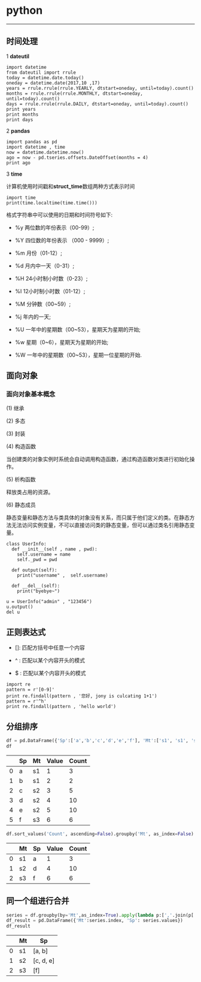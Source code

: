 # python
---

## 时间处理

1 **dateutil** 

```{python}
import datetime
from dateutil import rrule
today = datetime.date.today()
oneday = datetime.date(2017,10 ,17)
years = rrule.rrule(rrule.YEARLY, dtstart=oneday, until=today).count()
months = rrule.rrule(rrule.MONTHLY, dtstart=oneday, until=today).count()
days = rrule.rrule(rrule.DAILY, dtstart=oneday, until=today).count()
print years
print months
print days
```

2 **pandas** 

```{python}
import pandas as pd 
import datetime , time
now = datetime.datetime.now()
ago = now - pd.tseries.offsets.DateOffset(months = 4)
print ago
```


3 **time**

计算机使用时间戳和**struct_time**数组两种方式表示时间

```{python}
import time
print(time.localtime(time.time()))
```

格式字符串中可以使用的日期和时间符号如下:

+ %y 两位数的年份表示（00-99）;

+ %Y 四位数的年份表示 （000 - 9999）;

+ %m 月份（01-12）;

+ %d 月内中一天（0-31）;

+ %H 24小时制小时数（0-23）;

+ %I 12小时制小时数（01-12）;

+ %M 分钟数（00~59）;

+ %j 年内的一天;

+ %U 一年中的星期数（00~53），星期天为星期的开始;

+ %w 星期（0~6），星期天为星期的开始;

+ %W 一年中的星期数（00~53），星期一位星期的开始.


## 面向对象

### 面向对象基本概念

(1) 继承

(2) 多态

(3) 封装

(4) 构造函数

当创建类的对象实例时系统会自动调用构造函数，通过构造函数对类进行初始化操作。

(5) 析构函数

释放类占用的资源。


(6) 静态成员

静态变量和静态方法与类具体的对象没有关系，而只属于他们定义的类。在静态方法无法访问实例变量，不可以直接访问类的静态变量，但可以通过类名引用静态变量。

```{python}
class UserInfo:
  def __init__(self , name , pwd):
    self.username = name
    self._pwd = pwd
    
  def output(self):
    print("username" ,  self.username) 
    
  def __del__(self):
    print("byebye~")
    
u = UserInfo("admin" , "123456")
u.output()
del u
```

## 正则表达式

- []: 匹配方括号中任意一个内容

- ^ : 匹配以某个内容开头的模式

- $ : 匹配以某个内容开头的模式

```{python}
import re
pattern = r'[0-9]'
print re.findall(pattern , '您好, jony is culcating 1+1') 
pattern = r'^h'
print re.findall(pattern , 'hello world') 
```

## 分组排序

```python
df = pd.DataFrame({'Sp':['a','b','c','d','e','f'], 'Mt':['s1', 's1', 's2','s2','s2','s3'], 'Value':[1,2,3,4,5,6], 'Count':[3,2,5,10,10,6]})
df
```

|    | Sp | Mt | Value | Count |
|----|----|----|-------|-------|
|0   | a  | s1 | 1     | 3     |
|1   | b  | s1 | 2     | 2     |
|2   | c  | s2 | 3     | 5     |
|3   | d  | s2 | 4     | 10    |
|4   | e  | s2 | 5     | 10    |
|5   | f  | s3 | 6     | 6     |

```python
df.sort_values('Count', ascending=False).groupby('Mt', as_index=False).first()
```

|    | Mt | Sp | Value | Count |
|----|----|----|-------|-------|
|0   | s1 | a  | 1     | 3     |
|1   | s2 | d  | 4     | 10    |
|2   | s3 | f  | 6     | 6     |

## 同一个组进行合并

```python
series = df.groupby(by='Mt',as_index=True).apply(lambda p:[','.join(p['Sp'])])
df_result = pd.DataFrame({'Mt':series.index, 'Sp': series.values})
df_result
```

|    | Mt | Sp       |
|----|----|----------|
|0   | s1 | [a, b]   |
|1   | s2 | [c, d, e]|
|2   | s3 | [f]      |



